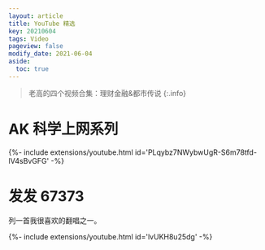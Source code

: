 ```yaml
---
layout: article
title: YouTube 精选
key: 20210604
tags: Video
pageview: false
modify_date: 2021-06-04
aside:
  toc: true
---
```




> 老高的四个视频合集：理财金融&都市传说
> {:.info}

<!--more-->

# AK 科学上网系列

<!--more-->

{%- include extensions/youtube.html id='PLqybz7NWybwUgR-S6m78tfd-lV4sBvGFG' -%}





# 发发 67373

列一首我很喜欢的翻唱之一。

<!--more-->

{%- include extensions/youtube.html id='lvUKH8u25dg' -%}









